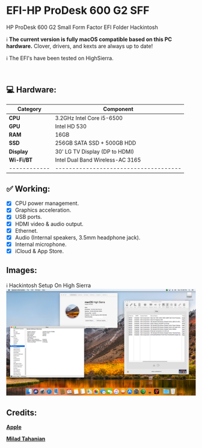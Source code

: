 # EFI-HP ProDesk 600 G2 SFF
HP ProDesk 600 G2 Small Form Factor EFI Folder Hackintosh

:information_source: **The current version is fully macOS compatible based on this PC hardware.**
Clover, drivers, and kexts are always up to date!

:information_source: The EFI's have been tested on HighSierra.

<br/>
    
## :computer: Hardware:

| **Category** | **Component**                         |
| ------------ | ------------------------------------- |
| **CPU**      | 3.2GHz Intel Core i5-6500             |
| **GPU**      | Intel HD 530                          |
| **RAM**      | 16GB                                  |
| **SSD**      | 256GB SATA SSD + 500GB HDD            |
| **Display**  | 30' LG TV Display (DP to HDMI)        |
| **Wi-Fi/BT** | Intel Dual Band Wireless-AC 3165      |
| ------------ | ------------------------------------- |

## :white_check_mark: Working:

- [x] CPU power management.
- [x] Graphics acceleration.
- [x] USB ports.
- [x] HDMI video & audio output.
- [x] Ethernet.
- [x] Audio (Internal speakers, 3.5mm headphone jack).
- [x] Internal microphone.
- [x] iCloud & App Store.

## Images:

:information_source: Hackintosh Setup On High Sierra
<img src="assets/HighSierra.png">


## Credits:

[**Apple**](http://apple.com/)

[**Milad Tahanian**](https://github.com/mtahanian)